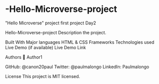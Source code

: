 # -Hello-Microverse-project
"Hello Microverse" project first project Day2


Hello-Microverse-project
Description the project.

Built With
Major languages HTML & CSS
Frameworks
Technologies used
Live Demo (if available)
Live Demo Link


Authors
👤 Author1

GitHub: @canon20paul
Twitter: @paulmalongo
LinkedIn: Paulmalongo

 License
This project is MIT licensed.
